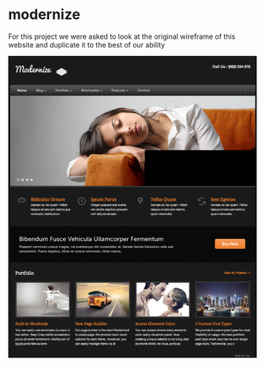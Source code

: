 # modernize

For this project we were asked to look at the original wireframe of this website and duplicate it to the best of our ability

![modernize website](https://raw.githubusercontent.com/amountcastlej/modernize/main/modernize.png)

